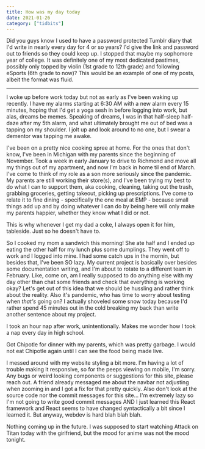 ```yaml
---
title: How was my day today
date: 2021-01-26
category: ["tidbits"]
---
```


Did you guys know I used to have a password protected Tumblr diary that I'd write in nearly every day for 4 or so years? I'd give the link and password out to friends so they could keep up. I stopped that maybe my sophomore year of college. It was definitely one of my most dedicated pastimes, possibly only topped by violin (1st grade to 12th grade) and following eSports (6th grade to now)? This would be an example of one of my posts, albeit the format was fluid.

---

I woke up before work today but not as early as I've been waking up recently. I have my alarms starting at 6:30 AM with a new alarm every 15 minutes, hoping that I'd get a yoga sesh in before logging into work, but alas, dreams be memes. Speaking of dreams, I was in that half-sleep half-daze after my 5th alarm, and what ultimately brought me out of bed was a tapping on my shoulder. I jolt up and look around to no one, but I swear a dementor was tapping me awake. 

I've been on a pretty nice cooking spree at home. For the ones that don't know, I've been in Michigan with my parents since the beginning of November. Took a week in early January to drive to Richmond and move all my things out of my apartment, and now I'm back in home til end of March. I've come to think of my role as a son more seriously since the pandemic. My parents are still working their store(s), and I've been trying my best to do what I can to support them, aka cooking, cleaning, taking out the trash, grabbing groceries, getting takeout, picking up prescriptions. I've come to relate it to fine dining - specifically the one meal at EMP - because small things add up and by doing whatever I can do by being here will only make my parents happier, whether they know what I did or not. 

This is why whenever I get my dad a coke, I always open it for him, tableside. Just so he doesn't have to.

So I cooked my mom a sandwich this morning! She ate half and I ended up eating the other half for my lunch plus some dumplings. They went off to work and I logged into mine. I had some catch ups in the mornin, but besides that, I've been SO lazy. My current project is basically over besides some documentation writing, and I'm about to rotate to a different team in February. Like, come on, am I really supposed to do anything else with my day other than chat some friends and check that everything is working okay? Let's get out of this idea that we should be hussling and rather think about the reality. Also it's pandemic, who has time to worry about testing when *that's* going on? I actually shoveled some snow today because I'd rather spend 45 minutes out in the cold breaking my back than write another sentence about my project. 

I took an hour nap after work, unintentionally. Makes me wonder how I took a nap every day in high school. 

Got Chipotle for dinner with my parents, which was pretty garbage. I would not eat Chipotle again until I can see the food being made live. 

I messed around with my website styling a bit more. I'm having a lot of trouble making it responsive, so for the peeps viewing on mobile, I'm sorry. Any bugs or weird looking components or suggestions for this site, please reach out. A friend already messaged me about the navbar not adjusting when zooming in and I got a fix for that pretty quickly. Also don't look at the source code nor the commit messages for this site... I'm extremely lazy so I'm not going to write good commit messages AND I just learned this React framework and React seems to have changed syntactically a bit since I learned it. But anyway, webdev is hard blah blah blah. 

Nothing coming up in the future. I was supposed to start watching Attack on Titan today with the girlfriend, but the mood for anime was not the mood tonight. 
